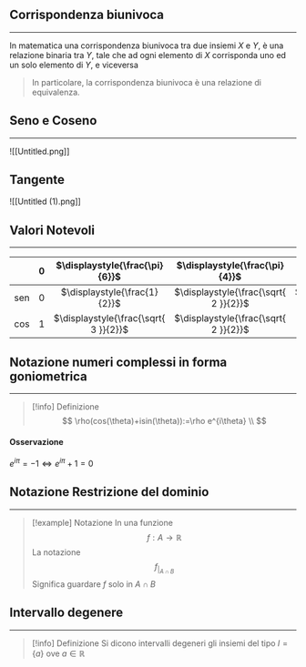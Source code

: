 ## Corrispondenza biunivoca
---
In matematica una corrispondenza biunivoca tra due insiemi $X$ e $Y$, è una relazione binaria tra 
$Y$, tale che ad ogni elemento di $X$ corrisponda uno ed un solo elemento di $Y$, e viceversa
>In particolare, la corrispondenza biunivoca è una relazione di equivalenza.

## Seno e Coseno
---
![[Untitled.png]]
## Tangente
![[Untitled (1).png]]
## Valori Notevoli
---
|     | 0   |    $\displaystyle{\frac{\pi}{6}}$     |    $\displaystyle{\frac{\pi}{4}}$     |    $\displaystyle{\frac{\pi}{3}}$     | $\displaystyle{\frac{\pi}{2}}$ |
| --- | --- |:-------------------------------------:|:-------------------------------------:|:-------------------------------------:|:------------------------------:|
| sen | $0$ |     $\displaystyle{\frac{1}{2}}$      | $\displaystyle{\frac{\sqrt{ 2 }}{2}}$ | $\displaystyle{\frac{\sqrt{ 3 }}{2}}$ |              $1$               |
| cos | $1$ | $\displaystyle{\frac{\sqrt{ 3 }}{2}}$ | $\displaystyle{\frac{\sqrt{ 2 }}{2}}$ |     $\displaystyle{\frac{1}{2}}$      |              $0$               |

## Notazione numeri complessi in forma goniometrica
---
>[!info] Definizione
>$$
\rho(cos(\theta)+isin(\theta)):=\rho e^{i\theta} \\
>$$
#### Osservazione
$e^{i\pi}=-1\Leftrightarrow e^{i\pi}+1 = 0$

## Notazione Restrizione del dominio
---
>[!example] Notazione
>In una funzione $$f:A\to \mathbb{R}$$
>La notazione $$f_{\displaystyle{|_{A\cap B}}}$$
>Significa guardare $f$ solo in $A\cap B$

## Intervallo degenere
---
>[!info] Definizione
>Si dicono intervalli degeneri gli insiemi del tipo $I=\{ a \}$ ove $a\in\mathbb{R}$
